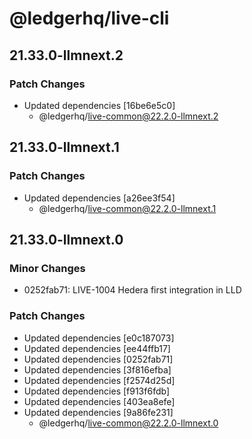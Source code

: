 # @ledgerhq/live-cli

## 21.33.0-llmnext.2

### Patch Changes

- Updated dependencies [16be6e5c0]
  - @ledgerhq/live-common@22.2.0-llmnext.2

## 21.33.0-llmnext.1

### Patch Changes

- Updated dependencies [a26ee3f54]
  - @ledgerhq/live-common@22.2.0-llmnext.1

## 21.33.0-llmnext.0

### Minor Changes

- 0252fab71: LIVE-1004 Hedera first integration in LLD

### Patch Changes

- Updated dependencies [e0c187073]
- Updated dependencies [ee44ffb17]
- Updated dependencies [0252fab71]
- Updated dependencies [3f816efba]
- Updated dependencies [f2574d25d]
- Updated dependencies [f913f6fdb]
- Updated dependencies [403ea8efe]
- Updated dependencies [9a86fe231]
  - @ledgerhq/live-common@22.2.0-llmnext.0

